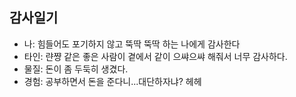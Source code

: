 ## 감사일기
- 나: 힘들어도 포기하지 않고 뚝딱 뚝딱 하는 나에게 감사한다
- 타인: 랸쨩 같은 좋은 사람이 곁에서 같이 으쌰으쌰 해줘서 너무 감사하다.
- 물질: 돈이 좀 두둑히 생겼다.
- 경험: 공부하면서 돈을 준다니...대단하자냐? 헤헤
